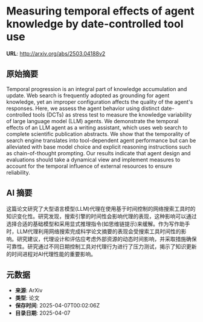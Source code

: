 # Measuring temporal effects of agent knowledge by date-controlled tool use

**URL**: http://arxiv.org/abs/2503.04188v2

## 原始摘要

Temporal progression is an integral part of knowledge accumulation and
update. Web search is frequently adopted as grounding for agent knowledge, yet
an improper configuration affects the quality of the agent's responses. Here,
we assess the agent behavior using distinct date-controlled tools (DCTs) as
stress test to measure the knowledge variability of large language model (LLM)
agents. We demonstrate the temporal effects of an LLM agent as a writing
assistant, which uses web search to complete scientific publication abstracts.
We show that the temporality of search engine translates into tool-dependent
agent performance but can be alleviated with base model choice and explicit
reasoning instructions such as chain-of-thought prompting. Our results indicate
that agent design and evaluations should take a dynamical view and implement
measures to account for the temporal influence of external resources to ensure
reliability.


## AI 摘要

这篇论文研究了大型语言模型(LLM)代理在使用基于时间控制的网络搜索工具时的知识变化性。研究发现，搜索引擎的时间性会影响代理的表现，这种影响可以通过选择合适的基础模型和采用显式推理指令(如思维链提示)来缓解。作为写作助手时，LLM代理利用网络搜索完成科学论文摘要的表现会受搜索工具时间性的影响。研究建议，代理设计和评估应考虑外部资源的动态时间影响，并采取措施确保可靠性。研究通过不同日期控制工具对代理行为进行了压力测试，揭示了知识更新的时间进程对AI代理性能的重要影响。

## 元数据

- **来源**: ArXiv
- **类型**: 论文
- **保存时间**: 2025-04-07T00:02:06Z
- **目录日期**: 2025-04-07
